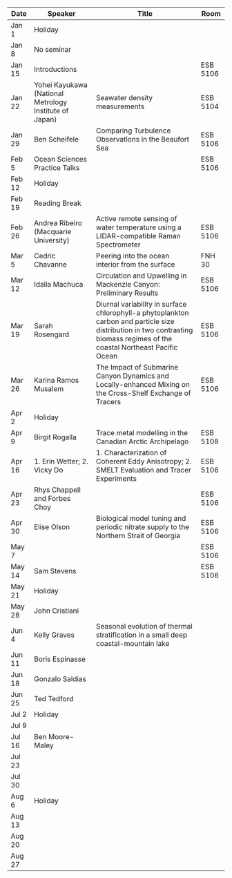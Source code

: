 Date    |   Speaker                                                 |   Title                                                                                                                                                                       |   Room
--------|-----------------------------------------------------------|-------------------------------------------------------------------------------------------------------------------------------------------------------------------------------|------------
Jan 1   |   Holiday                                                 |                                                                                                                                                                               |
Jan 8   |   No seminar                                              |                                                                                                                                                                               |
Jan 15  |   Introductions                                           |                                                                                                                                                                               |   ESB 5106
Jan 22  |   Yohei Kayukawa (National Metrology Institute of Japan)  |   Seawater density measurements                                                                                                                                               |   ESB 5104
Jan 29  |   Ben Scheifele                                           |   Comparing Turbulence Observations in the Beaufort Sea                                                                                                                       |   ESB 5106
Feb 5   |   Ocean Sciences Practice Talks                           |                                                                                                                                                                               |   ESB 5106
Feb 12  |   Holiday                                                 |                                                                                                                                                                               |
Feb 19  |   Reading Break                                           |                                                                                                                                                                               |
Feb 26  |   Andrea Ribeiro (Macquarie University)                   |   Active remote sensing of water temperature using a LIDAR-compatible Raman Spectrometer                                                                                      |   ESB 5106
Mar 5   |   Cedric Chavanne                                         |   Peering into the ocean interior from the surface                                                                                                                            |   FNH 30
Mar 12  |   Idalia Machuca                                          |   Circulation and Upwelling in Mackenzie Canyon: Preliminary Results                                                                                                          |   ESB 5106
Mar 19  |   Sarah Rosengard                                         |   Diurnal variability in surface chlorophyll-a phytoplankton carbon and particle size distribution in two contrasting biomass regimes of the coastal Northeast Pacific Ocean  |   ESB 5106
Mar 26  |   Karina Ramos Musalem                                    |  The Impact of Submarine Canyon Dynamics and Locally-enhanced Mixing on the Cross-Shelf Exchange of Tracers                                                                   |   ESB 5106
Apr 2   |   Holiday                                                 |                                                                                                                                                                               |
Apr 9   |   Birgit Rogalla                                          |  Trace metal modelling in the Canadian Arctic Archipelago                                                                                                                     |   ESB 5108
Apr 16  |   1. Erin Wetter; 2. Vicky Do                             |  1. Characterization of Coherent Eddy Anisotropy; 2. SMELT Evaluation and Tracer Experiments                                                                                  |   ESB 5106
Apr 23  |   Rhys Chappell and Forbes Choy                           |                                                                                                                                                                               |   ESB 5106
Apr 30  |   Elise Olson                                             |   Biological model tuning and periodic nitrate supply to the Northern Strait of Georgia                                                                                       |   ESB 5106
May 7   |                                                           |                                                                                                                                                                               |   ESB 5106
May 14  |   Sam Stevens                                             |                                                                                                                                                                               |   ESB 5106
May 21  |   Holiday                                                 |                                                                                                                                                                               |
May 28  |   John Cristiani                                          |                                                                                                                                                                               |
Jun 4   |   Kelly Graves                                            |   Seasonal evolution of thermal stratification in a small deep coastal-mountain lake                                                                                          |
Jun 11  |  Boris Espinasse                                          |                                                                                                                                                                               |
Jun 18  |  Gonzalo Saldias                                          |                                                                                                                                                                               |
Jun 25  |  Ted Tedford                                              |                                                                                                                                                                               |
Jul 2   |   Holiday                                                 |                                                                                                                                                                               |
Jul 9   |                                                           |                                                                                                                                                                               |
Jul 16  |  Ben Moore-Maley                                          |                                                                                                                                                                               |
Jul 23  |                                                           |                                                                                                                                                                               |
Jul 30  |                                                           |                                                                                                                                                                               |
Aug 6   |   Holiday                                                 |                                                                                                                                                                               |
Aug 13  |                                                           |                                                                                                                                                                               |
Aug 20  |                                                           |                                                                                                                                                                               |
Aug 27  |                                                           |                                                                                                                                                                               |
